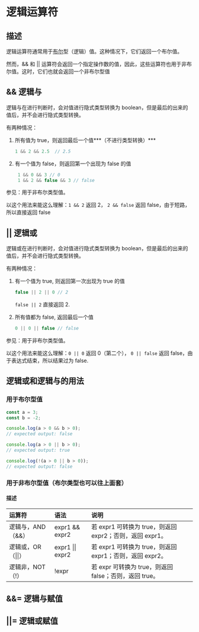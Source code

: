# 逻辑运算符

## 描述

逻辑运算符通常用于[布尔](https://developer.mozilla.org/zh-CN/docs/Web/JavaScript/Reference/Boolean)型（逻辑）值。这种情况下，它们返回一个布尔值。

然而，&& 和 || 运算符会返回一个指定操作数的值，因此，这些运算符也用于非布尔值。这时，它们也就会返回一个非布尔型值

## && 逻辑与

逻辑与在进行判断时，会对值进行隐式类型转换为 boolean，但是最后的出来的值后，并不会进行隐式类型转换。

有两种情况：

1. 所有值为 true，则返回最后一个值***（不进行类型转换）***

   ```js
   1 && 2 && 2.5  // 2.5
   ```

2. 有一个值为 false，则返回第一个出现为 false 的值

   ```js
    1 && 0 && 3 // 0 
    1 && 2 && false && 3 // false
   ```

参见：用于非布尔类型值。

以这个用法来能这么理解：`1 && 2` 返回 2， `2 && false` 返回 false，由于短路，所以直接返回 false

## || 逻辑或

逻辑或在进行判断时，会对值进行隐式类型转换为 boolean，但是最后的出来的值后，并不会进行隐式类型转换。

有两种情况：

1. 有一个值为 true, 则返回第一次出现为 true 的值

   ```js
   false || 2 || 0 // 2
   ```

   `false || 2`  直接返回 2.

2. 所有值都为 false, 返回最后一个值

   ```js
   0 || 0 || false // false
   ```

参见：用于非布尔类型值。

以这个用法来能这么理解：`0 || 0` 返回 0（第二个）， `0 || false` 返回 false，由于表达式结束，所以结果过为 false.

## 逻辑或和逻辑与的用法

### 用于布尔型值

```js
const a = 3;
const b = -2;

console.log(a > 0 && b > 0);
// expected output: false

console.log(a > 0 || b > 0);
// expected output: true

console.log(!(a > 0 || b > 0));
// expected output: false
```

### 用于非布尔型值（布尔类型也可以往上面套）

#### 描述

| 运算符             | 语法             | 说明                                                     |
| :----------------- | :--------------- | :------------------------------------------------------- |
| 逻辑与，AND（&&）  | expr1 && expr2   | 若 expr1 可转换为 true，则返回 expr2；否则，返回 expr1。 |
| 逻辑或，OR（\|\|） | expr1 \|\| expr2 | 若 expr1 可转换为 true，则返回 expr1；否则，返回 expr2。 |
| 逻辑非，NOT（!）   | !expr            | 若 expr 可转换为 true，则返回 false；否则，返回 true。   |

## &&= 逻辑与赋值

## ||= 逻辑或赋值